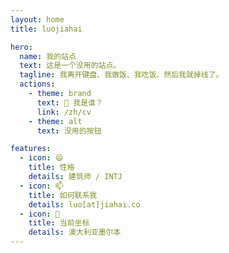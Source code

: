 ```yaml
---
layout: home
title: luojiahai

hero:
  name: 我的站点
  text: 这是一个没用的站点。
  tagline: 我离开键盘、我做饭、我吃饭、然后我就掉线了。
  actions:
    - theme: brand
      text: 🤔 我是谁？
      link: /zh/cv
    - theme: alt
      text: 没用的按钮

features:
  - icon: 😄
    title: 性格
    details: 建筑师 / INTJ
  - icon: 📫
    title: 如何联系我
    details: luo[at]jiahai.co
  - icon: 📍
    title: 当前坐标
    details: 澳大利亚墨尔本
---
```

